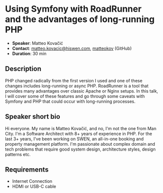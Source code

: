 # Using Symfony with RoadRunner and the advantages of long-running PHP

- __Speaker__: Matteo Kovačić
- __Contact__: matteo.kovacic@hiswen.com, [matteokov](https://github.com/matteokov) (GitHub)
- __Duration__: 30 min

## Description

PHP changed radically from the first version I used and one of these changes includes long-running or async PHP. RoadRunner is a tool that provides many advantages over classic Apache or Nginx setups. In this talk, I will cover some of these features and go through some caveats with Symfony and PHP that could occur with long-running processes.

## Speaker short bio

Hi everyone. My name is Matteo Kovačić, and no, I'm not the one from Man City. I'm a Software Architect with 8+ years of experience in PHP. For the last 3+ years, I've been working on SWEN, an all-in-one booking and property management platform. I'm passionate about complex domain and tech problems that require good system design, architecture styles, design patterns etc.

## Requirements
- Internet Connection
- HDMI or USB-C cable
